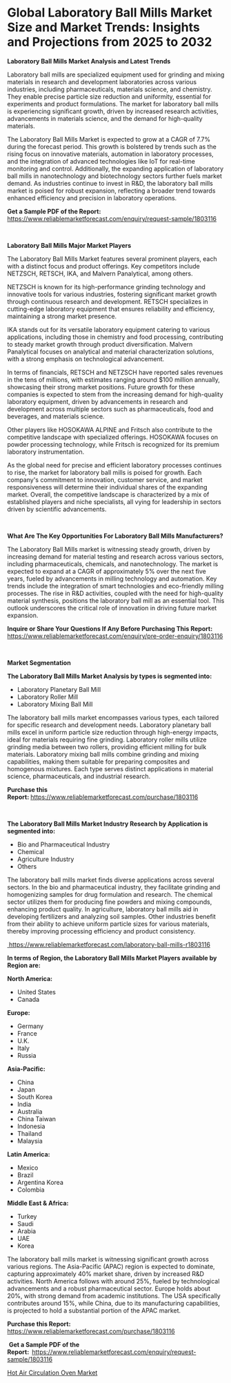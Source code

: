 <p><h1>Global Laboratory Ball Mills Market Size and Market Trends: Insights and Projections from 2025 to 2032</h1></p><p><strong>Laboratory Ball Mills Market Analysis and Latest Trends</strong></p>
<p><p>Laboratory ball mills are specialized equipment used for grinding and mixing materials in research and development laboratories across various industries, including pharmaceuticals, materials science, and chemistry. They enable precise particle size reduction and uniformity, essential for experiments and product formulations. The market for laboratory ball mills is experiencing significant growth, driven by increased research activities, advancements in materials science, and the demand for high-quality materials.</p><p>The Laboratory Ball Mills Market is expected to grow at a CAGR of 7.7% during the forecast period. This growth is bolstered by trends such as the rising focus on innovative materials, automation in laboratory processes, and the integration of advanced technologies like IoT for real-time monitoring and control. Additionally, the expanding application of laboratory ball mills in nanotechnology and biotechnology sectors further fuels market demand. As industries continue to invest in R&D, the laboratory ball mills market is poised for robust expansion, reflecting a broader trend towards enhanced efficiency and precision in laboratory operations.</p></p>
<p><strong>Get a Sample PDF of the Report:&nbsp;</strong> <a href="https://www.reliablemarketforecast.com/enquiry/request-sample/1803116?utm_campaign=3503&utm_medium=2&utm_source=Github&utm_content=ia&utm_term=10042025&utm_id=laboratory-ball-mills">https://www.reliablemarketforecast.com/enquiry/request-sample/1803116</a></p>
<p>&nbsp;</p>
<p><strong>Laboratory Ball Mills Major Market Players</strong></p>
<p><p>The Laboratory Ball Mills Market features several prominent players, each with a distinct focus and product offerings. Key competitors include NETZSCH, RETSCH, IKA, and Malvern Panalytical, among others. </p><p>NETZSCH is known for its high-performance grinding technology and innovative tools for various industries, fostering significant market growth through continuous research and development. RETSCH specializes in cutting-edge laboratory equipment that ensures reliability and efficiency, maintaining a strong market presence.</p><p>IKA stands out for its versatile laboratory equipment catering to various applications, including those in chemistry and food processing, contributing to steady market growth through product diversification. Malvern Panalytical focuses on analytical and material characterization solutions, with a strong emphasis on technological advancement.</p><p>In terms of financials, RETSCH and NETZSCH have reported sales revenues in the tens of millions, with estimates ranging around $100 million annually, showcasing their strong market positions. Future growth for these companies is expected to stem from the increasing demand for high-quality laboratory equipment, driven by advancements in research and development across multiple sectors such as pharmaceuticals, food and beverages, and materials science.</p><p>Other players like HOSOKAWA ALPINE and Fritsch also contribute to the competitive landscape with specialized offerings. HOSOKAWA focuses on powder processing technology, while Fritsch is recognized for its premium laboratory instrumentation.</p><p>As the global need for precise and efficient laboratory processes continues to rise, the market for laboratory ball mills is poised for growth. Each company's commitment to innovation, customer service, and market responsiveness will determine their individual shares of the expanding market. Overall, the competitive landscape is characterized by a mix of established players and niche specialists, all vying for leadership in sectors driven by scientific advancements.</p></p>
<p>&nbsp;</p>
<p><strong>What Are The Key Opportunities For Laboratory Ball Mills Manufacturers?</strong></p>
<p><p>The Laboratory Ball Mills market is witnessing steady growth, driven by increasing demand for material testing and research across various sectors, including pharmaceuticals, chemicals, and nanotechnology. The market is expected to expand at a CAGR of approximately 5% over the next five years, fueled by advancements in milling technology and automation. Key trends include the integration of smart technologies and eco-friendly milling processes. The rise in R&D activities, coupled with the need for high-quality material synthesis, positions the laboratory ball mill as an essential tool. This outlook underscores the critical role of innovation in driving future market expansion.</p></p>
<p><strong>Inquire or Share Your Questions If Any Before Purchasing This Report:</strong> <a href="https://www.reliablemarketforecast.com/enquiry/pre-order-enquiry/1803116?utm_campaign=3503&utm_medium=2&utm_source=Github&utm_content=ia&utm_term=10042025&utm_id=laboratory-ball-mills">https://www.reliablemarketforecast.com/enquiry/pre-order-enquiry/1803116</a></p>
<p>&nbsp;</p>
<p><strong>Market Segmentation</strong></p>
<p><strong>The Laboratory Ball Mills Market Analysis by types is segmented into:</strong></p>
<p><ul><li>Laboratory Planetary Ball Mill</li><li>Laboratory Roller Mill</li><li>Laboratory Mixing Ball Mill</li></ul></p>
<p><p>The laboratory ball mills market encompasses various types, each tailored for specific research and development needs. Laboratory planetary ball mills excel in uniform particle size reduction through high-energy impacts, ideal for materials requiring fine grinding. Laboratory roller mills utilize grinding media between two rollers, providing efficient milling for bulk materials. Laboratory mixing ball mills combine grinding and mixing capabilities, making them suitable for preparing composites and homogenous mixtures. Each type serves distinct applications in material science, pharmaceuticals, and industrial research.</p></p>
<p><strong>Purchase this Report:&nbsp;</strong><a href="https://www.reliablemarketforecast.com/purchase/1803116?utm_campaign=3503&utm_medium=2&utm_source=Github&utm_content=ia&utm_term=10042025&utm_id=laboratory-ball-mills">https://www.reliablemarketforecast.com/purchase/1803116</a></p>
<p>&nbsp;</p>
<p><strong>The Laboratory Ball Mills Market Industry Research by Application is segmented into:</strong></p>
<p><ul><li>Bio and Pharmaceutical Industry</li><li>Chemical</li><li>Agriculture Industry</li><li>Others</li></ul></p>
<p><p>The laboratory ball mills market finds diverse applications across several sectors. In the bio and pharmaceutical industry, they facilitate grinding and homogenizing samples for drug formulation and research. The chemical sector utilizes them for producing fine powders and mixing compounds, enhancing product quality. In agriculture, laboratory ball mills aid in developing fertilizers and analyzing soil samples. Other industries benefit from their ability to achieve uniform particle sizes for various materials, thereby improving processing efficiency and product consistency.</p></p>
<p><a href="https://www.reliablemarketforecast.com/laboratory-ball-mills-r1803116?utm_campaign=3503&utm_medium=2&utm_source=Github&utm_content=ia&utm_term=10042025&utm_id=laboratory-ball-mills">&nbsp;https://www.reliablemarketforecast.com/laboratory-ball-mills-r1803116</a></p>
<p><strong>In terms of Region, the Laboratory Ball Mills Market Players available by Region are:</strong></p>
<p>
    <p> <strong> North America: </strong>
        <ul>
            <li>United States</li>
            <li>Canada</li>
        </ul>
        </p> 
    <p> <strong> Europe: </strong>
        <ul>
            <li>Germany</li>
            <li>France</li>
            <li>U.K.</li>
            <li>Italy</li>
            <li>Russia</li>
        </ul>
        </p> 
    <p> <strong> Asia-Pacific: </strong>
        <ul>
            <li>China</li>
            <li>Japan</li>
            <li>South Korea</li>
            <li>India</li>
            <li>Australia</li>
            <li>China Taiwan</li>
            <li>Indonesia</li>
            <li>Thailand</li>
            <li>Malaysia</li>
        </ul>
        </p> 
    <p> <strong> Latin America: </strong>
        <ul>
            <li>Mexico</li>
            <li>Brazil</li>
            <li>Argentina Korea</li>
            <li>Colombia</li>
        </ul>
        </p> 
    <p> <strong> Middle East & Africa: </strong>
        <ul>
            <li>Turkey</li>
            <li>Saudi</li>
            <li>Arabia</li>
            <li>UAE</li>
            <li>Korea</li>
        </ul>
    </p>
    </p>
<p><p>The laboratory ball mills market is witnessing significant growth across various regions. The Asia-Pacific (APAC) region is expected to dominate, capturing approximately 40% market share, driven by increased R&D activities. North America follows with around 25%, fueled by technological advancements and a robust pharmaceutical sector. Europe holds about 20%, with strong demand from academic institutions. The USA specifically contributes around 15%, while China, due to its manufacturing capabilities, is projected to hold a substantial portion of the APAC market.</p></p>
<p><strong>Purchase this Report: </strong><a href="https://www.reliablemarketforecast.com/purchase/1803116?utm_campaign=3503&utm_medium=2&utm_source=Github&utm_content=ia&utm_term=10042025&utm_id=laboratory-ball-mills">https://www.reliablemarketforecast.com/purchase/1803116</a></p>
<p>&nbsp;<strong>Get a Sample PDF of the Report:&nbsp;&nbsp;</strong><a href="https://www.reliablemarketforecast.com/enquiry/request-sample/1803116?utm_campaign=3503&utm_medium=2&utm_source=Github&utm_content=ia&utm_term=10042025&utm_id=laboratory-ball-mills">https://www.reliablemarketforecast.com/enquiry/request-sample/1803116</a></p>
<p><strong></strong></p>
<p><p><a href="https://github.com/vigatoimrene04/Market-Research-Report-List-1/blob/main/hot-air-circulation-oven-market.md?utm_campaign=3503&utm_medium=2&utm_source=Github&utm_content=ia&utm_term=10042025&utm_id=laboratory-ball-mills">Hot Air Circulation Oven Market</a></p></p>